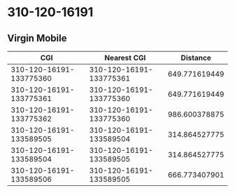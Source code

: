 # 310-120-16191
## Virgin Mobile


| CGI | Nearest CGI | Distance |
|-----|-------------|----------|
| 310-120-16191-133775360 | 310-120-16191-133775361 | 649.771619449 |
| 310-120-16191-133775361 | 310-120-16191-133775360 | 649.771619449 |
| 310-120-16191-133775362 | 310-120-16191-133775360 | 986.600378875 |
| 310-120-16191-133589505 | 310-120-16191-133589504 | 314.864527775 |
| 310-120-16191-133589504 | 310-120-16191-133589505 | 314.864527775 |
| 310-120-16191-133589506 | 310-120-16191-133589505 | 666.773407901 |
